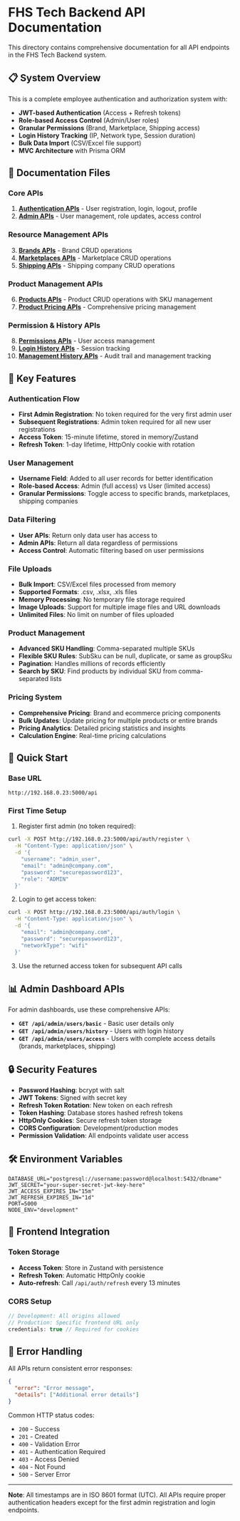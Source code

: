 # FHS Tech Backend API Documentation

This directory contains comprehensive documentation for all API endpoints in the FHS Tech Backend system.

## 📋 System Overview

This is a complete employee authentication and authorization system with:

- **JWT-based Authentication** (Access + Refresh tokens)
- **Role-based Access Control** (Admin/User roles)
- **Granular Permissions** (Brand, Marketplace, Shipping access)
- **Login History Tracking** (IP, Network type, Session duration)
- **Bulk Data Import** (CSV/Excel file support)
- **MVC Architecture** with Prisma ORM

## 📁 Documentation Files

### Core APIs
1. **[Authentication APIs](01_Authentication_APIs.md)** - User registration, login, logout, profile
2. **[Admin APIs](02_Admin_APIs.md)** - User management, role updates, access control

### Resource Management APIs  
3. **[Brands APIs](03_Brands_APIs.md)** - Brand CRUD operations
4. **[Marketplaces APIs](04_Marketplaces_APIs.md)** - Marketplace CRUD operations
5. **[Shipping APIs](05_Shipping_APIs.md)** - Shipping company CRUD operations

### Product Management APIs
6. **[Products APIs](08_Products_APIs.md)** - Product CRUD operations with SKU management
7. **[Product Pricing APIs](09_Product_Pricing_APIs.md)** - Comprehensive pricing management

### Permission & History APIs
8. **[Permissions APIs](06_Permissions_APIs.md)** - User access management
9. **[Login History APIs](07_Login_History_APIs.md)** - Session tracking
10. **[Management History APIs](10_Management_History_APIs.md)** - Audit trail and management tracking

## 🔑 Key Features

### Authentication Flow
- **First Admin Registration**: No token required for the very first admin user
- **Subsequent Registrations**: Admin token required for all new user registrations  
- **Access Token**: 15-minute lifetime, stored in memory/Zustand
- **Refresh Token**: 1-day lifetime, HttpOnly cookie with rotation

### User Management
- **Username Field**: Added to all user records for better identification
- **Role-based Access**: Admin (full access) vs User (limited access)
- **Granular Permissions**: Toggle access to specific brands, marketplaces, shipping companies

### Data Filtering
- **User APIs**: Return only data user has access to
- **Admin APIs**: Return all data regardless of permissions
- **Access Control**: Automatic filtering based on user permissions

### File Uploads
- **Bulk Import**: CSV/Excel files processed from memory
- **Supported Formats**: .csv, .xlsx, .xls files
- **Memory Processing**: No temporary file storage required
- **Image Uploads**: Support for multiple image files and URL downloads
- **Unlimited Files**: No limit on number of files uploaded

### Product Management
- **Advanced SKU Handling**: Comma-separated multiple SKUs
- **Flexible SKU Rules**: SubSku can be null, duplicate, or same as groupSku
- **Pagination**: Handles millions of records efficiently
- **Search by SKU**: Find products by individual SKU from comma-separated lists

### Pricing System
- **Comprehensive Pricing**: Brand and ecommerce pricing components
- **Bulk Updates**: Update pricing for multiple products or entire brands
- **Pricing Analytics**: Detailed pricing statistics and insights
- **Calculation Engine**: Real-time pricing calculations

## 🚀 Quick Start

### Base URL
```
http://192.168.0.23:5000/api
```

### First Time Setup
1. Register first admin (no token required):
```bash
curl -X POST http://192.168.0.23:5000/api/auth/register \
  -H "Content-Type: application/json" \
  -d '{
    "username": "admin_user",
    "email": "admin@company.com", 
    "password": "securepassword123",
    "role": "ADMIN"
  }'
```

2. Login to get access token:
```bash
curl -X POST http://192.168.0.23:5000/api/auth/login \
  -H "Content-Type: application/json" \
  -d '{
    "email": "admin@company.com",
    "password": "securepassword123",
    "networkType": "wifi"
  }'
```

3. Use the returned access token for subsequent API calls

## 📊 Admin Dashboard APIs

For admin dashboards, use these comprehensive APIs:

- **`GET /api/admin/users/basic`** - Basic user details only
- **`GET /api/admin/users/history`** - Users with login history
- **`GET /api/admin/users/access`** - Users with complete access details (brands, marketplaces, shipping)

## 🔒 Security Features

- **Password Hashing**: bcrypt with salt
- **JWT Tokens**: Signed with secret key
- **Refresh Token Rotation**: New token on each refresh
- **Token Hashing**: Database stores hashed refresh tokens
- **HttpOnly Cookies**: Secure refresh token storage
- **CORS Configuration**: Development/production modes
- **Permission Validation**: All endpoints validate user access

## 🛠️ Environment Variables

```env
DATABASE_URL="postgresql://username:password@localhost:5432/dbname"
JWT_SECRET="your-super-secret-jwt-key-here"
JWT_ACCESS_EXPIRES_IN="15m"
JWT_REFRESH_EXPIRES_IN="1d"
PORT=5000
NODE_ENV="development"
```

## 📱 Frontend Integration

### Token Storage
- **Access Token**: Store in Zustand with persistence
- **Refresh Token**: Automatic HttpOnly cookie
- **Auto-refresh**: Call `/api/auth/refresh` every 13 minutes

### CORS Setup
```javascript
// Development: All origins allowed
// Production: Specific frontend URL only
credentials: true // Required for cookies
```

## 🚨 Error Handling

All APIs return consistent error responses:

```json
{
  "error": "Error message",
  "details": ["Additional error details"]
}
```

Common HTTP status codes:
- `200` - Success
- `201` - Created
- `400` - Validation Error
- `401` - Authentication Required
- `403` - Access Denied
- `404` - Not Found
- `500` - Server Error

---

**Note**: All timestamps are in ISO 8601 format (UTC). All APIs require proper authentication headers except for the first admin registration and login endpoints.
